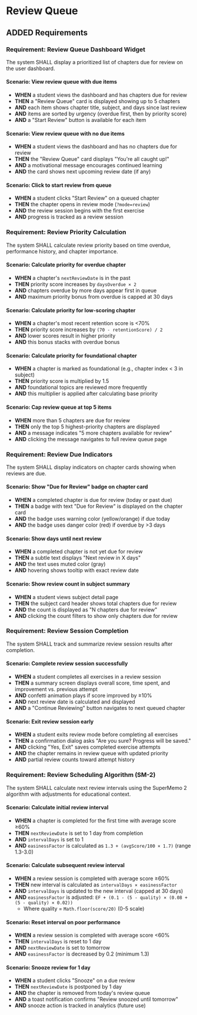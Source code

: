 # Review Queue

## ADDED Requirements

### Requirement: Review Queue Dashboard Widget
The system SHALL display a prioritized list of chapters due for review on the user dashboard.

#### Scenario: View review queue with due items
- **WHEN** a student views the dashboard and has chapters due for review
- **THEN** a "Review Queue" card is displayed showing up to 5 chapters
- **AND** each item shows chapter title, subject, and days since last review
- **AND** items are sorted by urgency (overdue first, then by priority score)
- **AND** a "Start Review" button is available for each item

#### Scenario: View review queue with no due items
- **WHEN** a student views the dashboard and has no chapters due for review
- **THEN** the "Review Queue" card displays "You're all caught up!"
- **AND** a motivational message encourages continued learning
- **AND** the card shows next upcoming review date (if any)

#### Scenario: Click to start review from queue
- **WHEN** a student clicks "Start Review" on a queued chapter
- **THEN** the chapter opens in review mode (`?mode=review`)
- **AND** the review session begins with the first exercise
- **AND** progress is tracked as a review session

### Requirement: Review Priority Calculation
The system SHALL calculate review priority based on time overdue, performance history, and chapter importance.

#### Scenario: Calculate priority for overdue chapter
- **WHEN** a chapter's `nextReviewDate` is in the past
- **THEN** priority score increases by `daysOverdue × 2`
- **AND** chapters overdue by more days appear first in queue
- **AND** maximum priority bonus from overdue is capped at 30 days

#### Scenario: Calculate priority for low-scoring chapter
- **WHEN** a chapter's most recent retention score is <70%
- **THEN** priority score increases by `(70 - retentionScore) / 2`
- **AND** lower scores result in higher priority
- **AND** this bonus stacks with overdue bonus

#### Scenario: Calculate priority for foundational chapter
- **WHEN** a chapter is marked as foundational (e.g., chapter index < 3 in subject)
- **THEN** priority score is multiplied by 1.5
- **AND** foundational topics are reviewed more frequently
- **AND** this multiplier is applied after calculating base priority

#### Scenario: Cap review queue at top 5 items
- **WHEN** more than 5 chapters are due for review
- **THEN** only the top 5 highest-priority chapters are displayed
- **AND** a message indicates "5 more chapters available for review"
- **AND** clicking the message navigates to full review queue page

### Requirement: Review Due Indicators
The system SHALL display indicators on chapter cards showing when reviews are due.

#### Scenario: Show "Due for Review" badge on chapter card
- **WHEN** a completed chapter is due for review (today or past due)
- **THEN** a badge with text "Due for Review" is displayed on the chapter card
- **AND** the badge uses warning color (yellow/orange) if due today
- **AND** the badge uses danger color (red) if overdue by >3 days

#### Scenario: Show days until next review
- **WHEN** a completed chapter is not yet due for review
- **THEN** a subtle text displays "Next review in X days"
- **AND** the text uses muted color (gray)
- **AND** hovering shows tooltip with exact review date

#### Scenario: Show review count in subject summary
- **WHEN** a student views subject detail page
- **THEN** the subject card header shows total chapters due for review
- **AND** the count is displayed as "N chapters due for review"
- **AND** clicking the count filters to show only chapters due for review

### Requirement: Review Session Completion
The system SHALL track and summarize review session results after completion.

#### Scenario: Complete review session successfully
- **WHEN** a student completes all exercises in a review session
- **THEN** a summary screen displays overall score, time spent, and improvement vs. previous attempt
- **AND** confetti animation plays if score improved by ≥10%
- **AND** next review date is calculated and displayed
- **AND** a "Continue Reviewing" button navigates to next queued chapter

#### Scenario: Exit review session early
- **WHEN** a student exits review mode before completing all exercises
- **THEN** a confirmation dialog asks "Are you sure? Progress will be saved."
- **AND** clicking "Yes, Exit" saves completed exercise attempts
- **AND** the chapter remains in review queue with updated priority
- **AND** partial review counts toward attempt history

### Requirement: Review Scheduling Algorithm (SM-2)
The system SHALL calculate next review intervals using the SuperMemo 2 algorithm with adjustments for educational context.

#### Scenario: Calculate initial review interval
- **WHEN** a chapter is completed for the first time with average score ≥60%
- **THEN** `nextReviewDate` is set to 1 day from completion
- **AND** `intervalDays` is set to 1
- **AND** `easinessFactor` is calculated as `1.3 + (avgScore/100 × 1.7)` (range 1.3-3.0)

#### Scenario: Calculate subsequent review interval
- **WHEN** a review session is completed with average score ≥60%
- **THEN** new interval is calculated as `intervalDays × easinessFactor`
- **AND** `intervalDays` is updated to the new interval (capped at 30 days)
- **AND** `easinessFactor` is adjusted: `EF + (0.1 - (5 - quality) × (0.08 + (5 - quality) × 0.02))`
  - Where quality = `Math.floor(score/20)` (0-5 scale)

#### Scenario: Reset interval on poor performance
- **WHEN** a review session is completed with average score <60%
- **THEN** `intervalDays` is reset to 1 day
- **AND** `nextReviewDate` is set to tomorrow
- **AND** `easinessFactor` is decreased by 0.2 (minimum 1.3)

#### Scenario: Snooze review for 1 day
- **WHEN** a student clicks "Snooze" on a due review
- **THEN** `nextReviewDate` is postponed by 1 day
- **AND** the chapter is removed from today's review queue
- **AND** a toast notification confirms "Review snoozed until tomorrow"
- **AND** snooze action is tracked in analytics (future use)
